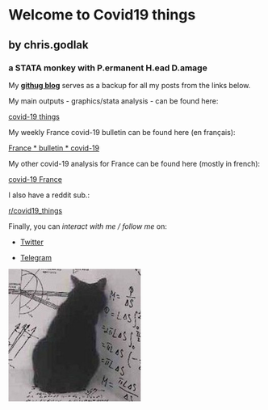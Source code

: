 
# Welcome to Covid19 things 
## by chris.godlak
### a STATA monkey with P.ermanent H.ead D.amage

My **[githug blog](https://chrisgodlak.github.io/)** serves as a backup for all my posts from the links below.

My main outputs - graphics/stata analysis - can be found here:

[covid-19 things](https://godlak.substack.com/) 

My weekly France covid-19 bulletin can be found here (en français):

[France * bulletin * covid-19 ](https://chrisgodlak.github.io/covid19/FRAc19bul.html)

My other covid-19 analysis for France can be found here (mostly in french):

[covid-19 France](https://chrisgodlak.medium.com/)

I also have a reddit sub.:

[r/covid19_things](https://www.reddit.com/r/Covid19_things/)

Finally, you can _interact with me / follow me_ on:

- [Twitter](https://twitter.com/ChrisGodlak)

- [Telegram](https://t.me/chrisgodlak)

![Image](https://raw.githubusercontent.com/chrisgodlak/covid19/main/images/statacat.png)
